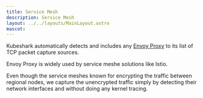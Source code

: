 ```yaml
---
title: Service Mesh
description: Service Mesh
layout: ../../layouts/MainLayout.astro
mascot: 
---
```


Kubeshark automatically detects and includes any [Envoy Proxy](https://www.envoyproxy.io/) to its list of TCP packet capture sources.

Envoy Proxy is widely used by service meshe solutions like Istio.

Even though the service meshes known for encrypting the traffic between regional nodes, we capture
the unencrypted traffic simply by detecting their network interfaces and without doing any kernel tracing.